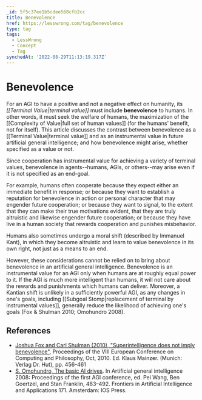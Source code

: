 ```yaml
---
_id: 5f5c37ee1b5cdee568cfb2cc
title: Benevolence
href: https://lesswrong.com/tag/benevolence
type: tag
tags:
  - LessWrong
  - Concept
  - Tag
synchedAt: '2022-08-29T11:13:19.317Z'
---
```

# Benevolence

For an AGI to have a positive and not a negative effect on humanity, its *[[Terminal Value|terminal value]]* must include **benevolence** to humans. In other words, it must seek the welfare of humans, the maximization of the [[Complexity of Value|full set of human values]] (for the humans' benefit, not for itself). This article discusses the contrast between benevolence as a [[Terminal Value|terminal value]] and as an instrumental value in future artificial general intelligence; and how benevolence might arise, whether specified as a value or not.

Since cooperation has instrumental value for achieving a variety of terminal values, benevolence in agents--humans, AGIs, or others--may arise even if it is not specified as an end-goal.

For example, humans often cooperate because they expect either an immediate benefit in response; or because they want to establish a reputation for benevolence in action or personal character that may engender future cooperation; or because they want to signal, to the extent that they can make their true motivations evident, that they are truly altruistic and likewise engender future cooperation; or because they have live in a human society that rewards cooperation and punishes misbehavior.

Humans also sometimes undergo a moral shift (described by Immanuel Kant), in which they become altruistic and learn to value benevolence in its own right, not just as a means to an end.

However, these considerations cannot be relied on to bring about benevolence in an artificial general intelligence. Benevolence is an instrumental value for an AGI only when humans are at roughly equal power to it. If the AGI is much more intelligent than humans, it will not care about the rewards and punishments which humans can deliver. Moreover, a Kantian shift is unlikely in a sufficiently powerful AGI, as any changes in one's goals, including [[Subgoal Stomp|replacement of terminal by instrumental values]], generally reduce the likelihood of achieving one's goals (Fox & Shulman 2010; Omohundro 2008).

## References

- [Joshua Fox and Carl Shulman (2010), "Superintelligence does not imply benevolence"](http://intelligence.org/files/SuperintelligenceBenevolence.pdf), Proceedings of the VIII European Conference on Computing and Philosophy, Oct, 2010. Ed. Klaus Mainzer. (Munich: Verlag Dr. Hut), pp. 456-461
- [S. Omohundro, The basic AI drives](http://selfawaresystems.files.wordpress.com/2008/01/ai_drives_final.pdf). In Artificial general intelligence 2008: Proceedings of the first AGI conference, ed. Pei Wang, Ben Goertzel, and Stan Franklin, 483–492. Frontiers in Artificial Intelligence and Applications 171. Amsterdam: IOS Press.